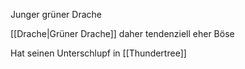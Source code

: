Junger grüner Drache

[[Drache|Grüner Drache]] daher tendenziell eher Böse

Hat seinen Unterschlupf in [[Thundertree]]